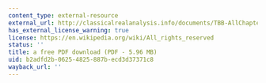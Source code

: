 ```yaml
---
content_type: external-resource
external_url: http://classicalrealanalysis.info/documents/TBB-AllChapters-Landscape.pdf
has_external_license_warning: true
license: https://en.wikipedia.org/wiki/All_rights_reserved
status: ''
title: a free PDF download (PDF - 5.96 MB)
uid: b2adfd2b-0625-4825-887b-ecd3d37371c8
wayback_url: ''
---
```


